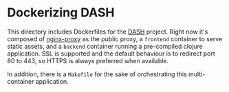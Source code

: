 # Dockerizing DASH
This directory includes Dockerfiles for the [DASH](https://github.com/akvo/akvo-dash) project. Right now it's composed of [nginx-proxy](https://github.com/jwilder/nginx-proxy) as the public proxy, a `frontend` container to serve static assets, and a `backend` container running a pre-compiled clojure application.
SSL is supported and the default behaviour is to redirect port 80 to 443, so HTTPS is always preferred when available.

In addition, there is a `Makefile` for the sake of orchestrating this multi-container application.
